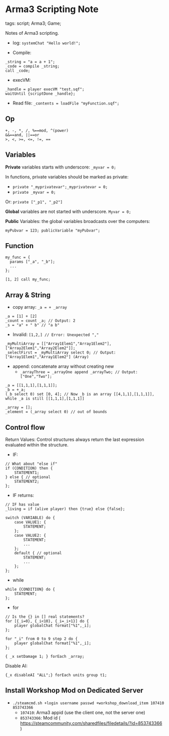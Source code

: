 Arma3 Scripting Note
========================

tags: script; Arma3; Game;

Notes of Arma3 scripting.

* log: `systemChat "Hello world!";`

* Compile:

```
_string = "a = a + 1";
_code = compile _string;
call _code;
```

* execVM:

```
_handle = player execVM "test.sqf";
waitUntil {scriptDone _handle};
```

* Read file: `_contents = loadFile "myFunction.sqf";`

Op
--

```
+, -, *, /, %==mod, ^(power)
&&==and, ||==or
>, <, >=, <=, !=, ==
```

Variables
---------

**Private** variables starts with underscore: `_myvar = 0;`

In functions, private variables should be marked as private:

* `private "_myprivatevar";_myprivatevar = 0;`
* `private _myvar = 0;`

Or: `private ["_p1", "_p2"]`

**Global** variables are not started with underscore. `Myvar = 0;`

**Public** Variables: the global variables broadcasts over the computers:

`myPubvar = 123; publicVariable "myPubvar";`

Function
--------

```
my_func = {
  params ["_a", "_b"];
  ...
};

[1, 2] call my_func;
```

Array & String
--------------
* copy array: `_a = + _array`

```
_a = [1] + [2]
_count = count _a; // Output: 2
_s = "a" + " b" // "a b"
```

* Invalid: `[1,2,] // Error: Unexpected ","`

```
_myMultiArray = [["Array1Elem1","Array1Elem2"],["Array2Elem1","Array2Elem2"]];
_selectFirst = _myMultiArray select 0; // Output: ["Array1Elem1","Array1Elem2"] (Array)
```

* append: concatenate array without creating new
	- `_arrayThree = _arrayOne append _arrayTwo; // Output: ["One","Two"];`

```
_a = [[1,1,1],[1,1,1]];
_b = +_a;
(_b select 0) set [0, 4]; // Now _b is an array [[4,1,1],[1,1,1]], while _a is still [[1,1,1],[1,1,1]]
```

```
_array = [];
_element = (_array select 0) // out of bounds
```

Control flow
------------

Return Values: Control structures always return the last expression evaluated within the structure.

* IF:

```
// What about "else if"
if (CONDITION) then {
	STATEMENT1;
} else { // optional
	STATEMENT2;
};
```

* IF returns:

```
// IF has value
_living = if (alive player) then {true} else {false};
```

```
switch (VARIABLE) do {
    case VALUE1: {
        STATEMENT;
    };
    case VALUE2: {
        STATEMENT;
        ...
    };
	default { // optional
        STATEMENT;
        ...
    };
};
```

* while

```
while {CONDITION} do {
    STATEMENT;
};
```

* for

```
// Is the {} in [] real statements?
for [{_i=0}, {_i<10}, {_i=_i+1}] do {
    player globalChat format["%1",_i];
};

for "_i" from 0 to 9 step 2 do {
    player globalChat format["%1",_i];
};

{ _x setDamage 1; } forEach _array;
```

Disable AI:

```
{_x disableAI "ALL";} forEach units group t1;
```

Install Workshop Mod on Dedicated Server
----------------------------------------

* `./steamcmd.sh +login username passwd +workshop_download_item 107410 853743366`
	- `107410`: Arma3 appid (use the client one, not the server one)
	- `853743366`: Mod id ( https://steamcommunity.com/sharedfiles/filedetails/?id=853743366 )
